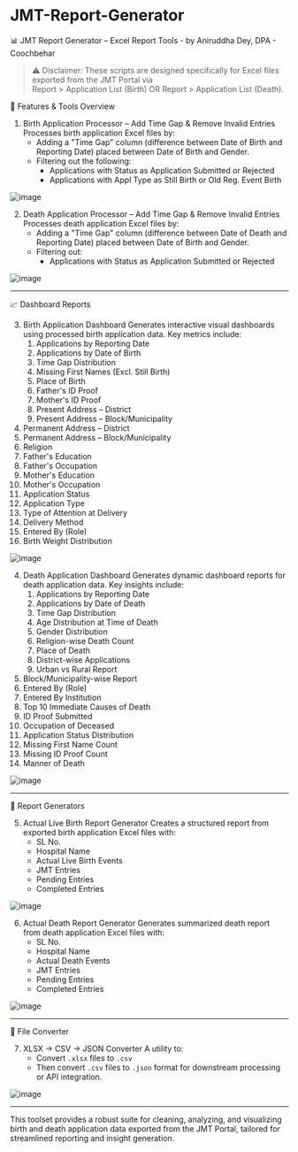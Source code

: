 # JMT-Report-Generator
📊 JMT Report Generator – Excel Report Tools - by Aniruddha Dey, DPA - Coochbehar

> ⚠️ Disclaimer: These scripts are designed specifically for Excel files exported from the JMT Portal via  
Report > Application List (Birth)
               OR
Report > Application List (Death).

 🔧 Features & Tools Overview

 1. Birth Application Processor – Add Time Gap & Remove Invalid Entries
Processes birth application Excel files by:
    - Adding a "Time Gap" column (difference between Date of Birth and Reporting Date) placed between Date of Birth and Gender.
    - Filtering out the following:
      - Applications with Status as Application Submitted or Rejected
      - Applications with Appl Type as Still Birth or Old Reg. Event Birth

 ![image](https://github.com/user-attachments/assets/d159883b-6d3e-4c2f-ab8c-3072b61c321b)



 2. Death Application Processor – Add Time Gap & Remove Invalid Entries
Processes death application Excel files by:
    - Adding a "Time Gap" column (difference between Date of Death and Reporting Date) placed between Date of Birth and Gender.
    - Filtering out:
      - Applications with Status as Application Submitted or Rejected

![image](https://github.com/user-attachments/assets/9c385276-b7d4-4a4e-8997-4a4d93a8394d)

---

 📈 Dashboard Reports

 3. Birth Application Dashboard
Generates interactive visual dashboards using processed birth application data. Key metrics include:
    1. Applications by Reporting Date  
    2. Applications by Date of Birth  
    3. Time Gap Distribution  
    4. Missing First Names (Excl. Still Birth)  
    5. Place of Birth  
    6. Father's ID Proof  
    7. Mother's ID Proof  
    8. Present Address – District  
    9. Present Address – Block/Municipality  
   10. Permanent Address – District  
   11. Permanent Address – Block/Municipality  
   12. Religion  
   13. Father's Education  
   14. Father's Occupation  
   15. Mother's Education  
   16. Mother's Occupation  
   17. Application Status  
   18. Application Type  
   19. Type of Attention at Delivery  
   20. Delivery Method  
   21. Entered By (Role)  
   22. Birth Weight Distribution  

![image](https://github.com/user-attachments/assets/74c3f0ff-1794-428d-b0e0-9d5d24ca9aeb)

 4. Death Application Dashboard
Generates dynamic dashboard reports for death application data. Key insights include:
    1. Applications by Reporting Date  
    2. Applications by Date of Death  
    3. Time Gap Distribution  
    4. Age Distribution at Time of Death  
    5. Gender Distribution  
    6. Religion-wise Death Count  
    7. Place of Death  
    8. District-wise Applications  
    9. Urban vs Rural Report  
   10. Block/Municipality-wise Report  
   11. Entered By (Role)  
   12. Entered By Institution  
   13. Top 10 Immediate Causes of Death  
   14. ID Proof Submitted  
   15. Occupation of Deceased  
   16. Application Status Distribution  
   17. Missing First Name Count  
   18. Missing ID Proof Count  
   19. Manner of Death  

![image](https://github.com/user-attachments/assets/722fdf9a-47aa-4ee2-bc0a-1e49b4558c04)

---

 📄 Report Generators

 5. Actual Live Birth Report Generator
Creates a structured report from exported birth application Excel files with:
    - SL No.  
    - Hospital Name  
    - Actual Live Birth Events  
    - JMT Entries  
    - Pending Entries  
    - Completed Entries  

![image](https://github.com/user-attachments/assets/b395cf9b-2731-4845-b849-aed895c7d1af)

 6. Actual Death Report Generator
Generates summarized death report from death application Excel files with:
    - SL No.  
    - Hospital Name  
    - Actual Death Events  
    - JMT Entries  
    - Pending Entries  
    - Completed Entries  

![image](https://github.com/user-attachments/assets/826c5df0-8d32-4e87-8d13-66b58f4269c9)

---

 🔄 File Converter

 7. XLSX → CSV → JSON Converter
A utility to:
    - Convert `.xlsx` files to `.csv`
    - Then convert `.csv` files to `.json` format for downstream processing or API integration.

![image](https://github.com/user-attachments/assets/56f5b332-4e6e-466c-a3bf-296766f3a21a)

---

This toolset provides a robust suite for cleaning, analyzing, and visualizing birth and death application data exported from the JMT Portal, tailored for streamlined reporting and insight generation.
